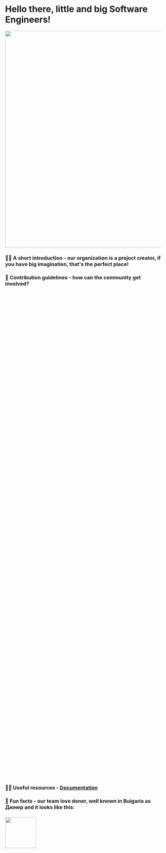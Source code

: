 # Hello there, little and big Software Engineers! 
<img src="https://user-images.githubusercontent.com/112943652/195550154-38998d53-4cdc-43f0-a0a3-f5b1c7d83652.gif" width="1000px" height="700px">

### 🙋‍♀️ A short introduction - our organization is a project creator, if you have big imagination, that's the perfect place!
### 🌈 Contribution guidelines - how can the community get involved?
### <ul style="margin-left: 500px"><li style="margin-left: 500px">Everyone are allowed to share opinion, fork the repos and help, open issues and discussions!</li></ul>
### 👩‍💻 Useful resources - [Documentation](https://github.com/Mitko-Vtori-World/.github/files/9774681/Intro.Presentation.pptx)
### 🍿 Fun facts - our team love doner, well known in Bulgaria as Дюнер and it looks like this: 
### <img src="https://user-images.githubusercontent.com/112943652/195544018-11a42f2e-3728-4596-88e7-aeaea8a74b2d.png" style="width: 100px;" />
